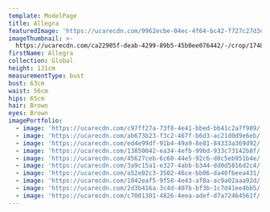 ```yaml
---
template: ModelPage
title: Allegra
featuredImage: 'https://ucarecdn.com/9962ecbe-04ec-4f64-bc42-f727c27d3e59/'
imageThumbnail: >-
  https://ucarecdn.com/ca22905f-deab-4299-89b5-45b0ee076442/-/crop/1748x1374/324,0/-/preview/
firstName: Allegra
collection: Global
height: 131cm
measurementType: bust
bust: 63cm
waist: 56cm
hips: 65cm
hair: Brown
eyes: Brown
imagePortfolio:
  - image: 'https://ucarecdn.com/c97ff27a-73f8-4e41-bbed-bb41c2a7f989/'
  - image: 'https://ucarecdn.com/ab673b23-f3c2-467f-b6d3-ac21d0d9e6eb/'
  - image: 'https://ucarecdn.com/ed4e99df-91b4-49a9-8e81-84333a369d92/'
  - image: 'https://ucarecdn.com/13850042-ea34-4efb-99bd-933c73142b8f/'
  - image: 'https://ucarecdn.com/45627ceb-6c60-44e5-92c6-d0c5eb951b4e/'
  - image: 'https://ucarecdn.com/3a9c15a1-e327-4abb-b344-dd0d5816d2c4/'
  - image: 'https://ucarecdn.com/a52e02c3-3502-46ce-bb06-da40fbeea431/'
  - image: 'https://ucarecdn.com/1042eaf5-9f58-4e43-af8a-ac9a02aaa92d/'
  - image: 'https://ucarecdn.com/2d3b416a-3c4d-407b-bf3b-1c7d41ee4bb5/'
  - image: 'https://ucarecdn.com/c7001301-4826-4eea-adef-d7a72464561f/'
---
```


